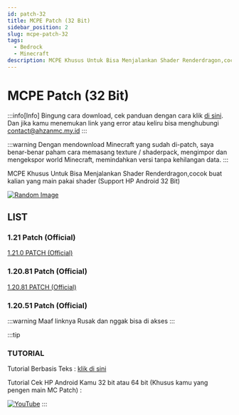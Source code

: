 ```yaml
---
id: patch-32
title: MCPE Patch (32 Bit)
sidebar_position: 2
slug: mcpe-patch-32
tags:
  - Bedrock
  - Minecraft
description: MCPE Khusus Untuk Bisa Menjalankan Shader Renderdragon,cocok buat kalian yang main pakai shader (Support HP Android 32 Bit)
---
```


# MCPE Patch (32 Bit)

:::info[Info]
Bingung cara download, cek panduan dengan cara klik [di sini](#tutorial). Dan jika kamu menemukan link yang error atau keliru bisa menghubungi contact@ahzanmc.my.id
:::

:::warning
Dengan mendownload Minecraft yang sudah di-patch, saya benar-benar paham cara memasang texture / shaderpack, mengimpor dan mengekspor world Minecraft, memindahkan versi tanpa kehilangan data.
:::

MCPE Khusus Untuk Bisa Menjalankan Shader Renderdragon,cocok buat kalian yang main pakai shader (Support HP Android 32 Bit)

[![Random Image](https://imapi.ingfomenkrep.my.id/random-image-url)](https://imapi.ingfomenkrep.my.id/random-link)

## LIST

### 1.21 Patch (Official)

[1.21.0 PATCH (Official)](https://www.mediafire.com/file/uz5cklcq88upm32/1.21.0.03_arm32_Draco_Patched.apk/file?dkey=u8z0pnaey38&r=1884)

### 1.20.81 Patch (Official)

[1.20.81 PATCH (Official)](https://www.mediafire.com/file/xwxg5ojt7h1joif/1.20.81.01_Patched_%252832_Bit%2529_%257E_BibingUhuyy.apk/file)

### 1.20.51 Patch (Official)

:::warning
Maaf linknya Rusak dan nggak bisa di akses 
:::

:::tip
### TUTORIAL

Tutorial Berbasis Teks : [klik di sini](/docs/afdmc/tutorial-fitur-afdmc/panduan-afdmc#tutorial)

Tutorial Cek HP Android Kamu 32 bit atau 64 bit (Khusus kamu yang pengen main MC Patch) :

[![YouTube](http://i.ytimg.com/vi/77vtLKenPlY/hqdefault.jpg)](https://www.youtube.com/watch?v=77vtLKenPlY)
:::
